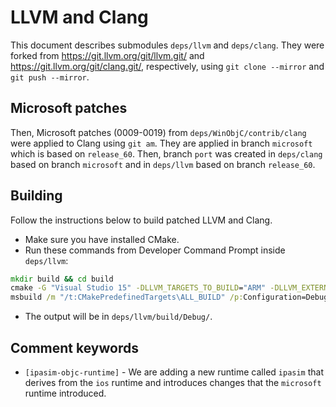 # LLVM and Clang

This document describes submodules `deps/llvm` and `deps/clang`.
They were forked from <https://git.llvm.org/git/llvm.git/> and <https://git.llvm.org/git/clang.git/>, respectively, using `git clone --mirror` and `git push --mirror`.

## Microsoft patches

Then, Microsoft patches (0009-0019) from `deps/WinObjC/contrib/clang` were applied to Clang using `git am`.
They are applied in branch `microsoft` which is based on `release_60`.
Then, branch `port` was created in `deps/clang` based on branch `microsoft` and in `deps/llvm` based on branch `release_60`.

## Building

Follow the instructions below to build patched LLVM and Clang.

- Make sure you have installed CMake.
- Run these commands from Developer Command Prompt inside `deps/llvm`:

```cmd
mkdir build && cd build
cmake -G "Visual Studio 15" -DLLVM_TARGETS_TO_BUILD="ARM" -DLLVM_EXTERNAL_CLANG_SOURCE_DIR="..\..\clang" ..
msbuild /m "/t:CMakePredefinedTargets\ALL_BUILD" /p:Configuration=Debug /p:Platform=Win32 .\LLVM.sln
```

- The output will be in `deps/llvm/build/Debug/`.

## Comment keywords

- `[ipasim-objc-runtime]` - We are adding a new runtime called `ipasim` that derives from the `ios` runtime and introduces changes that the `microsoft` runtime introduced.
